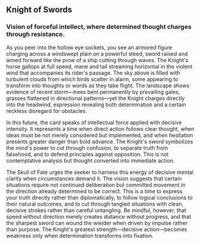 ## Knight of Swords
### Vision of forceful intellect, where determined thought charges through resistance.

As you peer into the hollow eye sockets, you see an armored figure charging across a windswept plain on a powerful steed, sword raised and aimed forward like the prow of a ship cutting through waves. The Knight's horse gallops at full speed, mane and tail streaming horizontal in the violent wind that accompanies its rider's passage. The sky above is filled with turbulent clouds from which birds scatter in alarm, some appearing to transform into thoughts or words as they take flight. The landscape shows evidence of recent storm—trees bent permanently by prevailing gales, grasses flattened in directional patterns—yet the Knight charges directly into the headwind, expression revealing both determination and a certain reckless disregard for obstacles.

In this future, the card speaks of intellectual force applied with decisive intensity. It represents a time when direct action follows clear thought, when ideas must be not merely considered but implemented, and when hesitation presents greater danger than bold advance. The Knight's sword symbolizes the mind's power to cut through confusion, to separate truth from falsehood, and to defend principles against opposition. This is not contemplative analysis but thought converted into immediate action.

The Skull of Fate urges the seeker to harness this energy of decisive mental clarity when circumstances demand it. The vision suggests that certain situations require not continued deliberation but committed movement in the direction already determined to be correct. This is a time to express your truth directly rather than diplomatically, to follow logical conclusions to their natural outcomes, and to cut through tangled situations with clean, decisive strokes rather than careful untangling. Be mindful, however, that speed without direction merely creates distance without progress, and that the sharpest sword can wound the wielder when driven by impulse rather than purpose. The Knight's greatest strength—decisive action—becomes weakness only when determination transforms into fixation.